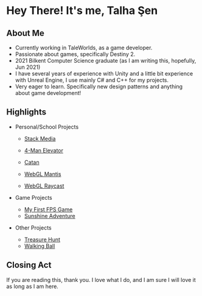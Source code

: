 # Hey There! It's me, Talha Şen

## About Me
* Currently working in TaleWorlds, as a game developer.
* Passionate about games, specifically Destiny 2.
* 2021 Bilkent Computer Science graduate (as I am writing this, hopefully, Jun 2021)
* I have several years of experience with Unity and a little bit experience with Unreal Engine, I use mainly C# and C++ for my projects.
* Very eager to learn. Specifically new design patterns and anything about game development!

## Highlights
* Personal/School Projects

  - [Stack Media](https://github.com/talhasen123/stack-media) 

  - [4-Man Elevator](https://github.com/talhasen123/4-Man-Elevator) 

  - [Catan](https://github.com/talhasen123/catan-digital-board-game/tree/master) 

  - [WebGL Mantis](https://github.com/talhasen123/mantis-animator) 

  - [WebGL Raycast](https://github.com/talhasen123/ray-caster) 

* Game Projects

  - [My First FPS Game](https://github.com/talhasen123/FirstPersonShooter/tree/master) 
  - [Sunshine Adventure](https://github.com/talhasen123/Sunshine-Adventure/tree/master) 

* Other Projects

  - [Treasure Hunt](https://github.com/talhasen123/Treasure-Hunt) 
  - [Walking Ball](https://github.com/talhasen123/WalkingBall) 

## Closing Act
If you are reading this, thank you. I love what I do, and I am sure I will love it as long as I am here.
